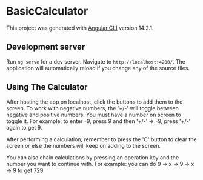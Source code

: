 # BasicCalculator

This project was generated with [Angular CLI](https://github.com/angular/angular-cli) version 14.2.1.

## Development server

Run `ng serve` for a dev server. Navigate to `http://localhost:4200/`. The application will automatically reload if you change any of the source files.

## Using The Calculator

After hosting the app on localhost, click the buttons to add them to the screen.
To work with negative numbers, the '+/-' will toggle between negative and positive numbers. You must have a number on screen to toggle it.
For example: to enter -9, press 9 and then '+/-' -> -9, press '+/-' again to get 9.

After performing a calculation, remember to press the 'C' button to clear the screen or else the numbers will keep on adding to the screen.

You can also chain calculations by pressing an operation key and the number you want to continue with.
For example: you can do 9 -> x -> 9 -> x -> 9 to get 729
